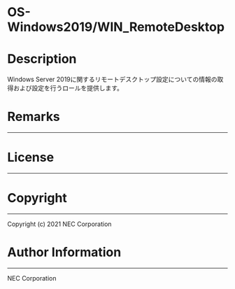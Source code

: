 OS-Windows2019/WIN_RemoteDesktop
=======================================================
# Description
Windows Server 2019に関するリモートデスクトップ設定についての情報の取得および設定を行うロールを提供します。

# Remarks
-------

# License
-------

# Copyright
---------
Copyright (c) 2021 NEC Corporation

# Author Information
------------------
NEC Corporation
